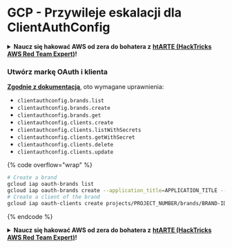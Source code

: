 # GCP - Przywileje eskalacji dla ClientAuthConfig

<details>

<summary><strong>Naucz się hakować AWS od zera do bohatera z</strong> <a href="https://training.hacktricks.xyz/courses/arte"><strong>htARTE (HackTricks AWS Red Team Expert)</strong></a><strong>!</strong></summary>

Inne sposoby wsparcia dla HackTricks:

* Jeśli chcesz zobaczyć swoją **firmę reklamowaną w HackTricks** lub **pobrać HackTricks w formacie PDF**, sprawdź [**PLAN SUBSKRYPCJI**](https://github.com/sponsors/carlospolop)!
* Zdobądź [**oficjalne gadżety PEASS & HackTricks**](https://peass.creator-spring.com)
* Odkryj [**Rodzinę PEASS**](https://opensea.io/collection/the-peass-family), naszą kolekcję ekskluzywnych [**NFT**](https://opensea.io/collection/the-peass-family)
* **Dołącz do** 💬 [**grupy Discord**](https://discord.gg/hRep4RUj7f) lub [**grupy telegramowej**](https://t.me/peass) lub **śledź** nas na **Twitterze** 🐦 [**@hacktricks_live**](https://twitter.com/hacktricks_live)**.**
* **Podziel się swoimi sztuczkami hakerskimi, przesyłając PR-y do** [**HackTricks**](https://github.com/carlospolop/hacktricks) i [**HackTricks Cloud**](https://github.com/carlospolop/hacktricks-cloud) github repos.

</details>

### Utwórz markę OAuth i klienta&#x20;

[**Zgodnie z dokumentacją**](https://cloud.google.com/iap/docs/programmatic-oauth-clients), oto wymagane uprawnienia:

* `clientauthconfig.brands.list`
* `clientauthconfig.brands.create`
* `clientauthconfig.brands.get`
* `clientauthconfig.clients.create`
* `clientauthconfig.clients.listWithSecrets`
* `clientauthconfig.clients.getWithSecret`
* `clientauthconfig.clients.delete`
* `clientauthconfig.clients.update`

{% code overflow="wrap" %}
```bash
# Create a brand
gcloud iap oauth-brands list
gcloud iap oauth-brands create --application_title=APPLICATION_TITLE --support_email=SUPPORT_EMAIL
# Create a client of the brand
gcloud iap oauth-clients create projects/PROJECT_NUMBER/brands/BRAND-ID --display_name=NAME
```
{% endcode %}

<details>

<summary><strong>Naucz się hakować AWS od zera do bohatera z</strong> <a href="https://training.hacktricks.xyz/courses/arte"><strong>htARTE (HackTricks AWS Red Team Expert)</strong></a><strong>!</strong></summary>

Inne sposoby wsparcia HackTricks:

* Jeśli chcesz zobaczyć swoją **firmę reklamowaną w HackTricks** lub **pobrać HackTricks w formacie PDF**, sprawdź [**PLAN SUBSKRYPCJI**](https://github.com/sponsors/carlospolop)!
* Zdobądź [**oficjalne gadżety PEASS & HackTricks**](https://peass.creator-spring.com)
* Odkryj [**Rodzinę PEASS**](https://opensea.io/collection/the-peass-family), naszą kolekcję ekskluzywnych [**NFT**](https://opensea.io/collection/the-peass-family)
* **Dołącz do** 💬 [**grupy Discord**](https://discord.gg/hRep4RUj7f) lub [**grupy telegramowej**](https://t.me/peass) lub **śledź** nas na **Twitterze** 🐦 [**@hacktricks_live**](https://twitter.com/hacktricks_live)**.**
* **Podziel się swoimi sztuczkami hakerskimi, przesyłając PR-y do** [**HackTricks**](https://github.com/carlospolop/hacktricks) i [**HackTricks Cloud**](https://github.com/carlospolop/hacktricks-cloud) repozytoriów github.

</details>

